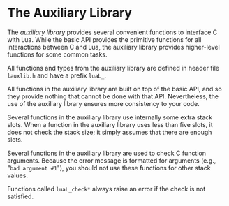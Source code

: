 # The Auxiliary Library

The *auxiliary library* provides several convenient functions to
interface C with Lua. While the basic API provides the primitive
functions for all interactions between C and Lua, the auxiliary library
provides higher-level functions for some common tasks.

All functions and types from the auxiliary library are defined in header
file `lauxlib.h` and have a prefix `luaL_`.

All functions in the auxiliary library are built on top of the basic
API, and so they provide nothing that cannot be done with that API.
Nevertheless, the use of the auxiliary library ensures more consistency
to your code.

Several functions in the auxiliary library use internally some extra
stack slots. When a function in the auxiliary library uses less than
five slots, it does not check the stack size; it simply assumes that
there are enough slots.

Several functions in the auxiliary library are used to check C function
arguments. Because the error message is formatted for arguments (e.g.,
\"`bad argument #1`\"), you should not use these functions for other
stack values.

Functions called `luaL_check*` always raise an error if the check is not
satisfied.

